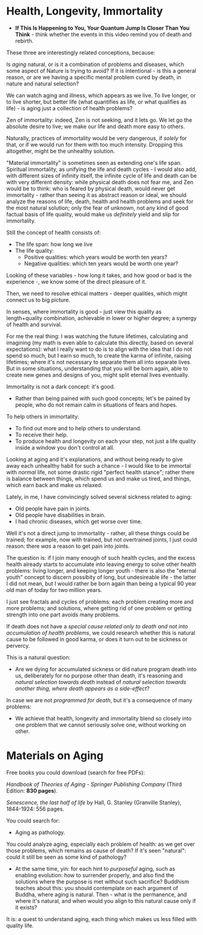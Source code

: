 # Health, Longevity, Immortality

- **If This Is Happening to You, Your Quantum Jump Is Closer Than You Think** - think whether the events in this video remind you of death and rebirth.

These three are interestingly related conceptions, because:

Is *aging* natural, or is it a combination of problems and diseases, which some aspect of Nature is trying to avoid? If it is intentional - is this a general reason, or are we having a specific mental problem cured by death, in nature and natural selection?

We can watch aging and illness, which appears as we live. To live longer, or to live shorter, but better life (what quantifies as life, or what qualifies as life) - is aging just a collection of health problems?

Zen of immortality: indeed, Zen is not seeking, and it lets go. We let go the absolute desire to live; we make our life and death more easy to others.

Naturally, practices of immortality would be very dangerous, if *solely* for that, or if we would run for them with too much intensity. Dropping this altogether, might be the unhealthy solution.

"Material immortality" is sometimes seen as extending one's life span. Spiritual immortality, as unifying the life and death cycles - I would also add, with different sizes of infinity itself, the infinite cycle of life and death can be with very different density: while physical death does not fear me, and Zen would be to think: who is feared by physical death, would never get immortality - rather than seeing it as abstract reason or ideal, we should analyze the reasons of life, death, health and health problems and seek for the most natural solution; only the fear of unknown, not any kind of good factual basis of life quality, would make us *definitely* yield and slip for immortality.

Still the concept of health consists of:
- The life span: how long we live
- The life quality:
  - Positive qualities: which years would be worth ten years?
  - Negative qualities: which ten years would be worth one year?

Looking of these variables - how long it takes, and how good or bad is the experience -, we know some of the direct pleasure of it.

Then, we need to resolve ethical matters - deeper qualities, which might connect us to big picture.

In senses, where immortality is good - just view this quality as length+quality combination, achievable in lower or higher degree; a synergy of health and survival.

For me the real thing: I was watching the future lifetimes, calculating and imagining (my math is even able to calculate this directly, based on several expectations): what I really want to do is to align with the idea that I do not spend so much, but I earn so much, to create the karma of infinite, raising lifetimes; where it's not necessary to separate them all into separate lives. But in some situations, understanding that you will be born again, able to create new genes and designs of you, might split eternal lives eventually.

Immortality is not a dark concept: it's good.
- Rather than being pained with such good concepts; let's be pained by people, who do not remain calm in situations of fears and hopes.

To help others in immortality:
- To find out more and to help others to understand.
- To receive their help.
- To produce health and longevity on each your step, not just a life quality inside a window you don't control at all.

Looking at aging and it's explanations, and without being ready to give away each unhealthy habit for such a chance - I would like to be immortal with *normal* life, not some drastic rigid "perfect health stance"; rather there is balance between things, which spend us and make us tired, and things, which earn back and make us relaxed.

Lately, in me, I have convincingly solved several sickness related to aging:
- Old people have pain in joints.
- Old people have disabilities in brain.
- I had chronic diseases, which get worse over time.

Well it's not a direct jump to immortality - rather, all these things could be trained; for example, now with trained, but not overtrained joints, I just could reason: there *was* a reason to get pain into joints.

The question is: if I join many enough of such health cycles, and the excess health already starts to accumulate into leaving energy to solve other health problems: living longer, and keeping longer youth - there is also the "eternal youth" concept to discern possibity of long, but undesireable life - the latter I did not mean, but I would rather be born again than being a typical 90 year old man of today for two million years.

I just see fractals and cycles of problems: each problem creating more and more problems; and solutions, where getting rid of one problem or getting strength into one part avoids many problems.

If death does not have a *special cause related only to death and not into accumulation of health problems*, we could research whether this is natural cause to be followed in good karma, or does it turn out to be sickness or pervercy.

This is a natural question:
- Are we dying for accumulated sickness or did nature program death into us, deliberately for no purpose other than death, it's reasoning and *natural selection towards death* instead of *natural selection towards another thing, where death appears as a side-effect*?

In case we are not *programmed for death*, but it's a consequence of many problems:
- We achieve that health, longevity and immortality blend so closely into one problem that we cannot seriously solve one, without working on other.

# Materials on Aging

Free books you could download (search for free PDFs):

*Handbook of Theories of Aging - Springer Publishing Company* (Third Edition: **830 pages**).

*Senescence, the last half of life* by Hall, G. Stanley (Granville Stanley), 1844-1924: 556 pages.

You could search for:
- Aging as pathology.

You could analyze aging, especially each problem of health: as we get over those problems, which remains as cause of death? If it's seen "natural": could it still be seen as some kind of pathology?
- At the same time, yin: for each hint to *purposeful* aging, such as enabling evolution: how to surrender properly, and also find the solutions where the purpose is met without such sacrifice? Buddhism teaches about this: you should contemplate on each argument of Buddha, where aging is natural. Then - what is the permanence, and where it's natural, and when would you align to this natural cause only if it exists?

It is: a quest to understand aging, each thing which makes us less filled with quality life.

